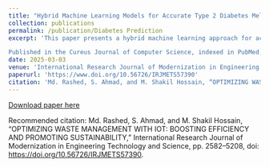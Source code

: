 ```yaml
---
title: "Hybrid Machine Learning Models for Accurate Type 2 Diabetes Mellitus Prediction Using a Stacking Classifier and a Meta-Model Approach"
collection: publications
permalink: /publication/Diabetes Prediction
excerpt: 'This paper presents a hybrid machine learning approach for accurate Type 2 diabetes mellitus (T2DM) prediction, integrating a stacking classifier with a meta-model to enhance predictive performance. By leveraging multiple machine learning techniques, the study aims to improve early diagnosis and assist healthcare professionals in data-driven decision-making.

Published in the Cureus Journal of Computer Science, indexed in PubMed, Google Scholar, CrossRef, Scilit, SHERPA ROMEO, OpenAlex, and ROAD'
date: 2025-03-03
venue: 'International Research Journal of Modernization in Engineering Technology and Science'
paperurl: 'https://www.doi.org/10.56726/IRJMETS57390'
citation: 'Md. Rashed, S. Ahmad, and M. Shakil Hossain, “OPTIMIZING WASTE MANAGEMENT WITH IOT: BOOSTING EFFICIENCY AND PROMOTING SUSTAINABILITY,” International Research Journal of Modernization in Engineering Technology and Science, pp. 2582–5208, doi: https://doi.org/10.56726/IRJMETS57390.'
---
```



[Download paper here](https://www.irjmets.com/uploadedfiles/paper//issue_7_july_2024/59859/final/fin_irjmets1721018189.pdf)

Recommended citation: Md. Rashed, S. Ahmad, and M. Shakil Hossain, “OPTIMIZING WASTE MANAGEMENT WITH IOT: BOOSTING EFFICIENCY AND PROMOTING SUSTAINABILITY,” International Research Journal of Modernization in Engineering Technology and Science, pp. 2582–5208, doi: https://doi.org/10.56726/IRJMETS57390.
